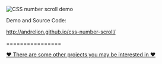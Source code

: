 ![CSS number scroll demo](http://andrelion.github.io/css-number-scroll/demo.gif "CSS number scroll demo")


Demo and Source Code:

http://andrelion.github.io/css-number-scroll/

================

[♥ There are some other projects you may be interested in ♥](http://andrelion.github.io/about/)
